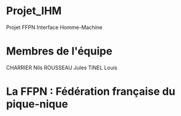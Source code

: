 # Projet_IHM
Projet FFPN Interface Homme-Machine

# Membres de l'équipe
CHARRIER Nils
ROUSSEAU Jules
TINEL Louis

# La FFPN : Fédération française du pique-nique
